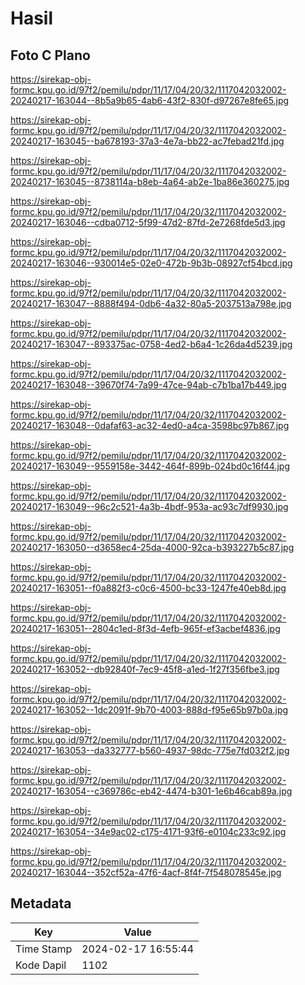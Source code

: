 # Hasil

## Foto C Plano

https://sirekap-obj-formc.kpu.go.id/97f2/pemilu/pdpr/11/17/04/20/32/1117042032002-20240217-163044--8b5a9b65-4ab6-43f2-830f-d97267e8fe65.jpg

https://sirekap-obj-formc.kpu.go.id/97f2/pemilu/pdpr/11/17/04/20/32/1117042032002-20240217-163045--ba678193-37a3-4e7a-bb22-ac7febad21fd.jpg

https://sirekap-obj-formc.kpu.go.id/97f2/pemilu/pdpr/11/17/04/20/32/1117042032002-20240217-163045--8738114a-b8eb-4a64-ab2e-1ba86e360275.jpg

https://sirekap-obj-formc.kpu.go.id/97f2/pemilu/pdpr/11/17/04/20/32/1117042032002-20240217-163046--cdba0712-5f99-47d2-87fd-2e7268fde5d3.jpg

https://sirekap-obj-formc.kpu.go.id/97f2/pemilu/pdpr/11/17/04/20/32/1117042032002-20240217-163046--930014e5-02e0-472b-9b3b-08927cf54bcd.jpg

https://sirekap-obj-formc.kpu.go.id/97f2/pemilu/pdpr/11/17/04/20/32/1117042032002-20240217-163047--8888f494-0db6-4a32-80a5-2037513a798e.jpg

https://sirekap-obj-formc.kpu.go.id/97f2/pemilu/pdpr/11/17/04/20/32/1117042032002-20240217-163047--893375ac-0758-4ed2-b6a4-1c26da4d5239.jpg

https://sirekap-obj-formc.kpu.go.id/97f2/pemilu/pdpr/11/17/04/20/32/1117042032002-20240217-163048--39670f74-7a99-47ce-94ab-c7b1ba17b449.jpg

https://sirekap-obj-formc.kpu.go.id/97f2/pemilu/pdpr/11/17/04/20/32/1117042032002-20240217-163048--0dafaf63-ac32-4ed0-a4ca-3598bc97b867.jpg

https://sirekap-obj-formc.kpu.go.id/97f2/pemilu/pdpr/11/17/04/20/32/1117042032002-20240217-163049--9559158e-3442-464f-899b-024bd0c16f44.jpg

https://sirekap-obj-formc.kpu.go.id/97f2/pemilu/pdpr/11/17/04/20/32/1117042032002-20240217-163049--96c2c521-4a3b-4bdf-953a-ac93c7df9930.jpg

https://sirekap-obj-formc.kpu.go.id/97f2/pemilu/pdpr/11/17/04/20/32/1117042032002-20240217-163050--d3658ec4-25da-4000-92ca-b393227b5c87.jpg

https://sirekap-obj-formc.kpu.go.id/97f2/pemilu/pdpr/11/17/04/20/32/1117042032002-20240217-163051--f0a882f3-c0c6-4500-bc33-1247fe40eb8d.jpg

https://sirekap-obj-formc.kpu.go.id/97f2/pemilu/pdpr/11/17/04/20/32/1117042032002-20240217-163051--2804c1ed-8f3d-4efb-965f-ef3acbef4836.jpg

https://sirekap-obj-formc.kpu.go.id/97f2/pemilu/pdpr/11/17/04/20/32/1117042032002-20240217-163052--db92840f-7ec9-45f8-a1ed-1f27f356fbe3.jpg

https://sirekap-obj-formc.kpu.go.id/97f2/pemilu/pdpr/11/17/04/20/32/1117042032002-20240217-163052--1dc2091f-9b70-4003-888d-f95e65b97b0a.jpg

https://sirekap-obj-formc.kpu.go.id/97f2/pemilu/pdpr/11/17/04/20/32/1117042032002-20240217-163053--da332777-b560-4937-98dc-775e7fd032f2.jpg

https://sirekap-obj-formc.kpu.go.id/97f2/pemilu/pdpr/11/17/04/20/32/1117042032002-20240217-163054--c369786c-eb42-4474-b301-1e6b46cab89a.jpg

https://sirekap-obj-formc.kpu.go.id/97f2/pemilu/pdpr/11/17/04/20/32/1117042032002-20240217-163054--34e9ac02-c175-4171-93f6-e0104c233c92.jpg

https://sirekap-obj-formc.kpu.go.id/97f2/pemilu/pdpr/11/17/04/20/32/1117042032002-20240217-163044--352cf52a-47f6-4acf-8f4f-7f548078545e.jpg


## Metadata

| Key        | Value               |
| ---------- | ------------------- |
| Time Stamp | 2024-02-17 16:55:44 |
| Kode Dapil | 1102                |



